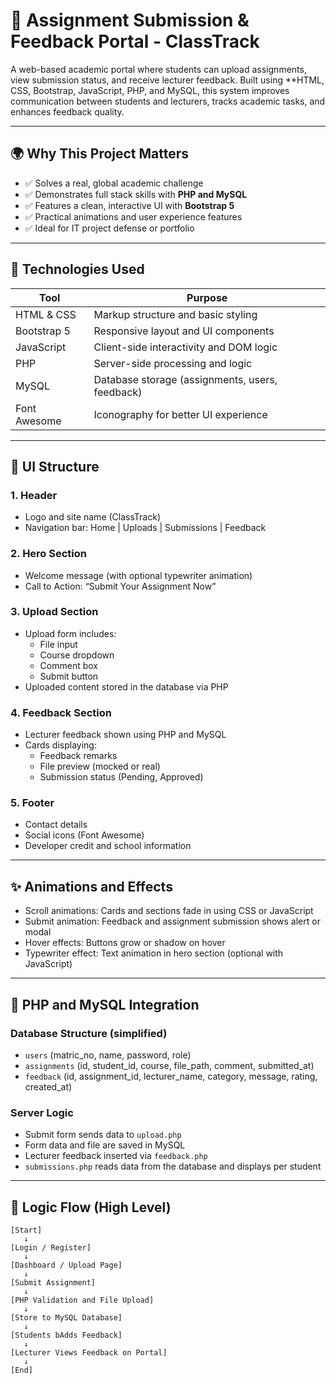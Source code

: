 # 📘 Assignment Submission & Feedback Portal - ClassTrack

A web-based academic portal where students can upload assignments, view submission status,
and receive lecturer feedback. Built using **HTML, CSS, Bootstrap, JavaScript, PHP, and MySQL,
this system improves communication between students and lecturers,
tracks academic tasks, and enhances feedback quality.

---

## 🌍 Why This Project Matters

- ✅ Solves a real, global academic challenge  
- ✅ Demonstrates full stack skills with **PHP and MySQL**  
- ✅ Features a clean, interactive UI with **Bootstrap 5**  
- ✅ Practical animations and user experience features  
- ✅ Ideal for IT project defense or portfolio

---

## 🔧 Technologies Used

| Tool         | Purpose                              |
|--------------|--------------------------------------|
| HTML & CSS   | Markup structure and basic styling   |
| Bootstrap 5  | Responsive layout and UI components  |
| JavaScript   | Client-side interactivity and DOM logic |
| PHP          | Server-side processing and logic     |
| MySQL        | Database storage (assignments, users, feedback) |
| Font Awesome | Iconography for better UI experience |

---

## 🧭 UI Structure

### 1. Header
- Logo and site name (ClassTrack)
- Navigation bar: Home | Uploads | Submissions | Feedback

### 2. Hero Section
- Welcome message (with optional typewriter animation)
- Call to Action: “Submit Your Assignment Now”

### 3. Upload Section
- Upload form includes:
  - File input
  - Course dropdown
  - Comment box
  - Submit button
- Uploaded content stored in the database via PHP

### 4. Feedback Section
- Lecturer feedback shown using PHP and MySQL
- Cards displaying:
  - Feedback remarks
  - File preview (mocked or real)
  - Submission status (Pending, Approved)

### 5. Footer
- Contact details  
- Social icons (Font Awesome)  
- Developer credit and school information  

---

## ✨ Animations and Effects

- Scroll animations: Cards and sections fade in using CSS or JavaScript
- Submit animation: Feedback and assignment submission shows alert or modal
- Hover effects: Buttons grow or shadow on hover
- Typewriter effect: Text animation in hero section (optional with JavaScript)

---

## 🧠 PHP and MySQL Integration

### Database Structure (simplified)

- `users` (matric_no, name, password, role)
- `assignments` (id, student_id, course, file_path, comment, submitted_at)
- `feedback` (id, assignment_id, lecturer_name, category, message, rating, created_at)

### Server Logic

- Submit form sends data to `upload.php`
- Form data and file are saved in MySQL
- Lecturer feedback inserted via `feedback.php`
- `submissions.php` reads data from the database and displays per student

---

## 🔁 Logic Flow (High Level)

```plaintext
[Start]
   ↓
[Login / Register]
   ↓
[Dashboard / Upload Page]
   ↓
[Submit Assignment]
   ↓
[PHP Validation and File Upload]
   ↓
[Store to MySQL Database]
   ↓
[Students bAdds Feedback]
   ↓
[Lecturer Views Feedback on Portal]
   ↓
[End]
